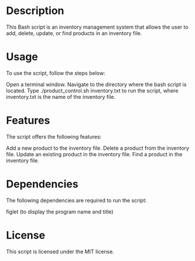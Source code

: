 # Description
This Bash script is an inventory management system that allows the user to add, delete, update, or find products in an inventory file.

# Usage
To use the script, follow the steps below:

Open a terminal window.
Navigate to the directory where the bash script is located.
Type ./product_control.sh inventory.txt to run the script, where inventory.txt is the name of the inventory file.

# Features
The script offers the following features:

Add a new product to the inventory file.
Delete a product from the inventory file.
Update an existing product in the inventory file.
Find a product in the inventory file.

# Dependencies
The following dependencies are required to run the script:

figlet (to display the program name and title)

# License
This script is licensed under the MIT license.
